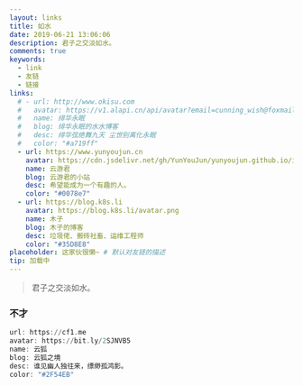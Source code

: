 ```yaml
---
layout: links
title: 如水
date: 2019-06-21 13:06:06
description: 君子之交淡如水。
comments: true
keywords: 
  - link
  - 友链
  - 链接
links:
  # - url: http://www.okisu.com
  #   avatar: https://v1.alapi.cn/api/avatar?email=cunning_wish@foxmail.com&size=250
  #   name: 绯华永眠
  #   blog: 绯华永眠的水水博客
  #   desc: 绯华弦绝舞九天 尘世别离化永眠
  #   color: "#a719ff"
  - url: https://www.yunyoujun.cn
    avatar: https://cdn.jsdelivr.net/gh/YunYouJun/yunyoujun.github.io/images/avatar.jpg
    name: 云游君
    blog: 云游君的小站
    desc: 希望能成为一个有趣的人。
    color: "#0078e7"
  - url: https://blog.k8s.li
    avatar: https://blog.k8s.li/avatar.png
    name: 木子
    blog: 木子的博客
    desc: 垃圾佬、搬砖社畜、运维工程师
    color: "#35D8E8"
placeholder: 这家伙很懒~ # 默认对友链的描述
tip: 加载中
---
```


>君子之交淡如水。

### 不才

```a
url: https://cf1.me
avatar: https://bit.ly/2SJNVB5
name: 云狐
blog: 云狐之境
desc: 谁见幽人独往来，缥缈孤鸿影。
color: "#2F54EB"
```
